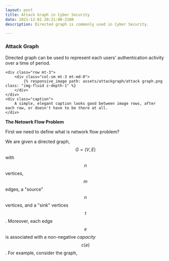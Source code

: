 ```yaml
---
layout: post
title: Attack Graph in Cyber Security
date: 2021-12-01 20:21:00-2100
description: Directed graph is commonly used in Cyber Security.

---
```


### Attack Graph

Directed graph can be used to represent each users' authentication activity over a time of period.

```
<div class="row mt-3">
    <div class="col-sm mt-3 mt-md-0">
        {% responsive_image path: assets/attackgraph/attack graph.png class: "img-fluid z-depth-1" %}
    </div>
</div>
<div class="caption">
    A simple, elegant caption looks good between image rows, after each row, or doesn't have to be there at all.
</div>
```

**The Netowrk Flow Problem**

First we need to define what is network flow problem? 

We are given a directed graph, $$G = (V, E)$$ with $$n$$ vertices, $$m$$ edges, a "source" $$n$$ vertices, and a "sink" vertices $$t$$. Moreover, each edge $$e$$ is associated with a non-negative *capacity* $$c(e)$$. For example, consider the graph,

